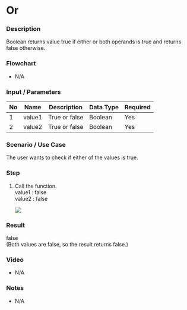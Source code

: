 # Or

### Description

Boolean returns value true if either or both operands is true and returns false otherwise.

### Flowchart

- N/A 

### Input / Parameters

| No | Name | Description | Data Type | Required |
| ------ | ------ | ------ |------ | ------ |
| 1 | value1 | True or false | Boolean | Yes  |
| 2 | value2 | True or false | Boolean | Yes  |

### Scenario / Use Case

The user wants to check if either of the values is true.

### Step

1. Call the function.
    </br>
    value1 : false <br />
    value2 : false <br />

    ![](../../../../document/function/Logical/or/or-step-1.png?raw=true)
    
### Result

false <br>
(Both values are false, so the result returns false.)

### Video

- N/A

<!--[![Video](http://i.imgur.com/Ot5DWAW.png)](https://youtu.be/StTqXEQ2l-Y?t=35s)-->

### Notes

- N/A